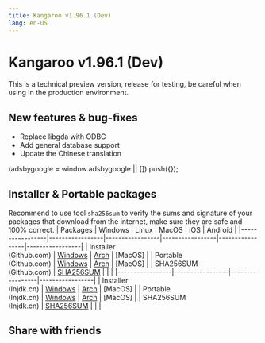 ```yaml
---
title: Kangaroo v1.96.1 (Dev)
lang: en-US
---
```


# Kangaroo v1.96.1 (Dev)
This is a technical preview version, release for testing, be careful when using in the production environment.

## New features & bug-fixes
- Replace libgda with ODBC
- Add general database support
- Update the Chinese translation

<div>
    <script2 type="text/javascript" async="true" src="https://pagead2.googlesyndication.com/pagead/js/adsbygoogle.js" />
    <ins class="adsbygoogle"
        style="display:block; text-align:center;"
        data-ad-layout="in-article"
        data-ad-format="fluid"
        data-ad-client="ca-pub-3975819313740938"
        data-ad-slot="6760827895"></ins>
    <script2 type="text/javascript">
        (adsbygoogle = window.adsbygoogle || []).push({});
    </script2>
</div>

## Installer & Portable packages
Recommend to use tool `sha256sum` to verify the sums and signature of your packages that download from the internet, make sure they are safe and 100% correct.
| Packages        | Windows         | Linux           | MacOS           | iOS             | Android         |
|-----------------|-----------------|-----------------|-----------------|-----------------|-----------------|
| Installer<br/>(Github.com) | [Windows](https://github.com/dbkangaroo/kangaroo/releases/download/v1.96.1.220701/kangaroo-1.96.1.220701-AMD64.exe) | [Arch](https://github.com/dbkangaroo/kangaroo/releases/download/v1.96.1.220701/kangaroo-1.96.1.220701-1-x86_64.pkg.tar.zst) | [MacOS] |
| Portable<br/>(Github.com) | [Windows](https://github.com/dbkangaroo/kangaroo/releases/download/v1.96.1.220701/kangaroo-1.96.1.220701-AMD64.7z) | [Arch](https://github.com/dbkangaroo/kangaroo/releases/download/v1.96.1.220701/kangaroo-1.96.1.220701-arch.tar.gz) | [MacOS] |
| SHA256SUM<br/>(Github.com) | [SHA256SUM](https://github.com/dbkangaroo/kangaroo/releases/download/v1.96.1.220701/kangaroo-1.96.1.220701.sha256sum) | | |
|-----------------|-----------------|-----------------|-----------------|
| Installer<br/>(Injdk.cn) | [Windows](https://d4.injdk.cn/dbkangaroo/v1.96.1.220701/kangaroo-1.96.1.220701-AMD64.exe) | [Arch](https://d4.injdk.cn/dbkangaroo/v1.96.1.220701/kangaroo-1.96.1.220701-1-x86_64.pkg.tar.zst) | [MacOS] |
| Portable<br/>(Injdk.cn)  | [Windows](https://d4.injdk.cn/dbkangaroo/v1.96.1.220701/kangaroo-1.96.1.220701-AMD64.7z) | [Arch](https://d4.injdk.cn/dbkangaroo/v1.96.1.220701/kangaroo-1.96.1.220701-arch.tar.gz) | [MacOS] |
| SHA256SUM<br/>(Injdk.cn) | [SHA256SUM](https://d4.injdk.cn/dbkangaroo/v1.96.1.220701/kangaroo-1.96.1.220701.sha256sum) | | |


## Share with friends
<social-share :networks="['facebook', 'twitter', 'whatsapp', 'telegram', 'linkedin', 'reddit', 'line', 'skype', 'pinterest']" />